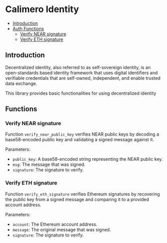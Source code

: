 # Calimero Identity

- [Introduction](#introduction)
- [Auth Functions](#functions)
   - [Verify NEAR signature](#verify_near_signature)
   - [Verify ETH signature](#verify_eth_signature)


## Introduction

Decentralized identity, also referred to as self-sovereign identity, is an
open-standards based identity framework that uses digital identifiers and
verifiable credentials that are self-owned, independent, and enable trusted data
exchange.

This library provides basic functionalities for using decentralized identity

## Functions

### Verify NEAR signature

Function `verify_near_public_key` verifies NEAR public keys by decoding a base58-encoded public key and validating a signed message against it.

Parameters:
 - `public_key`: A base58-encoded string representing the NEAR public key.
 - `msg`: The message that was signed.
 - `signature`: The signature to verify.


### Verify ETH signature

Function `verify_eth_signature` verifies Ethereum signatures by recovering the public key from a signed message and comparing it to a provided account address.

Parameters:
 - `account`: The Ethereum account address.
 - `message`: The original message that was signed.
 - `signature`: The signature to verify.
